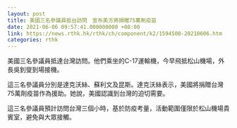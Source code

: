 ```yaml
---
layout: post
title: 美國三名參議員抵台訪問　宣布美方將捐贈75萬劑疫苗
date: 2021-06-06 09:57:41.000000000 +08:00
link: https://news.rthk.hk/rthk/ch/component/k2/1594500-20210606.htm
categories: rthk
---
```


美國三名參議員抵達台灣訪問。他們乘坐的C-17運輸機，今早飛抵松山機場，外長吳釗燮到場接機。

這三名參議員分別是達克沃絲、蘇利文及昆斯。達克沃絲表示，美國將捐贈台灣75萬劑疫苗作為援助。她說，美國認識到台灣的迫切需要。

這三名參議員預計訪問台灣三個小時，基於防疫考量，活動範圍僅限於松山機場貴賓室，避免與大眾接觸。
